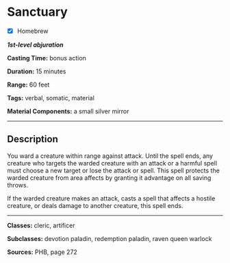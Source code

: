 # Sanctuary

- [x] Homebrew

***1st-level abjuration***

**Casting Time:** bonus action

**Duration:** 15 minutes

**Range:** 60 feet

**Tags:** verbal, somatic, material

**Material Components:** a small silver mirror

---

## Description
You ward a creature within range against attack.
Until the spell ends, any creature who targets the warded creature with an attack or a harmful spell must choose a new target or lose the attack or spell.
This spell protects the warded creature from area affects by granting it advantage on all saving throws.

If the warded creature makes an attack, casts a spell that affects a hostile creature, or deals damage to another creature, this spell ends.

---

**Classes:** cleric, artificer

**Subclasses:** devotion paladin, redemption paladin, raven queen warlock

**Sources:** PHB, page 272

<!-- QA Pass Needed! -->
